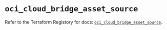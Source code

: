 # `oci_cloud_bridge_asset_source`

Refer to the Terraform Registory for docs: [`oci_cloud_bridge_asset_source`](https://registry.terraform.io/providers/oracle/oci/6.18.0/docs/resources/cloud_bridge_asset_source).
